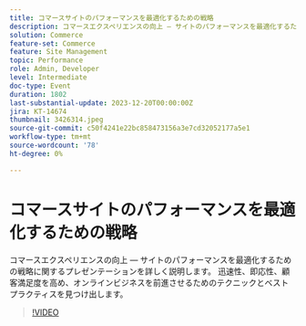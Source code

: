 ```yaml
---
title: コマースサイトのパフォーマンスを最適化するための戦略
description: コマースエクスペリエンスの向上 — サイトのパフォーマンスを最適化するための戦略に関するプレゼンテーションを詳しく説明します。 迅速性、即応性、顧客満足度を高め、オンラインビジネスを前進させるためのテクニックとベストプラクティスを見つけ出します。
solution: Commerce
feature-set: Commerce
feature: Site Management
topic: Performance
role: Admin, Developer
level: Intermediate
doc-type: Event
duration: 1802
last-substantial-update: 2023-12-20T00:00:00Z
jira: KT-14674
thumbnail: 3426314.jpeg
source-git-commit: c50f4241e22bc858473156a3e7cd32052177a5e1
workflow-type: tm+mt
source-wordcount: '78'
ht-degree: 0%

---
```



# コマースサイトのパフォーマンスを最適化するための戦略

コマースエクスペリエンスの向上 — サイトのパフォーマンスを最適化するための戦略に関するプレゼンテーションを詳しく説明します。 迅速性、即応性、顧客満足度を高め、オンラインビジネスを前進させるためのテクニックとベストプラクティスを見つけ出します。

>[!VIDEO](https://video.tv.adobe.com/v/3426314/?learn=on)
